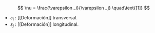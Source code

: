 

$$
	\nu = \frac{\varepsilon _i}{\varepsilon _j} \quad\text{[1]}
$$
- $\varepsilon_i$ : [[Deformación]] transversal.
- $\varepsilon_j$ : [[Deformación]] longitudinal.
